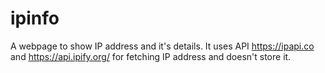 # ipinfo
A webpage to show IP address and it's details.
It uses API https://ipapi.co and https://api.ipify.org/ for fetching IP address and doesn't store it.
